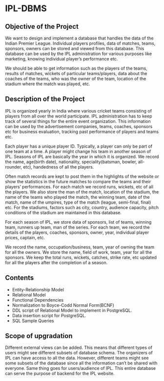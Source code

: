# IPL-DBMS
## Objective of the Project
We want to design and implement a database that handles the data of the Indian Premier League. 
Individual players profiles, data of matches, teams, sponsors, owners can be stored and viewed from 
this database. This database can be used by the IPL administration for various purposes like 
marketing, knowing individual player’s performance etc.

We should be able to get information such as the players of the teams, results of matches, wickets of 
particular teams/players, data about the coaches of the teams, who was the owner of the team, 
location of the stadium where the match was played, etc.

## Description of the Project
IPL is organized yearly in India where various cricket teams consisting of players from all over the 
world participate. IPL administration has to keep track of several things for the entire event 
organization. This information can be used by the advertisement companies, teams, coaches, 
sponsors etc for business evaluation, tracking past performance of players and teams etc. 

Each player has a unique player ID. Typically, a player can only be part of one team at a time. A player 
might change his team in another season of IPL. Seasons of IPL are basically the year in which it is 
organized. We record the name, age(birth date), nationality, speciality(batsman, bowler, all-rounder, 
etc), handedness of all the players. 

Often match records are kept to post them in the highlights of the website or show the statistics in 
the future matches to compare the teams and their players’ performances. For each match we 
record runs, wickets, etc of all the players. We also store the man of the match, location of the 
stadium, the name of the teams who played the match, the winning team, date of the match, name 
of the umpires, type of the match (league, semi-final, final) etc. 
For the stadiums, factors such as city, country, audience capacity, pitch conditions of the stadium are 
maintained in this database.

For each season of IPL, we store data of sponsors, list of teams, winning team, runners up team, man 
of the series. For each team, we record the details of the players, coaches, sponsors, owner, year, 
individual player prices, captain, etc.

We record the name, occupation/business, team, year of owning the team for all the owners. We 
store the name, field of work, team, year for all the sponsors. 
We keep the total runs, wickets, catches, strike rate, etc updated for all the players after the 
completion of a season.

## Contents
- Entity-Relationship Model
- Relational Model
- Functional Dependencies
- Normalization to Boyce-Codd Normal Form(BCNF)
- DDL script of Relational Model to implement in PostgreSQL.
- Data insertion script for PostgreSQL.
- SQL Sample Queries

## Scope of upgradation
Different external views can be added. This means that different types of users might see different subsets of database schema. The organizers of IPL can have access to all the data. However, different teams might see some subsets of the database since all the information can’t be shared with everyone. Same thing goes for users/audience of IPL. 
This entire database can serve the purpose of backend for the IPL website.
